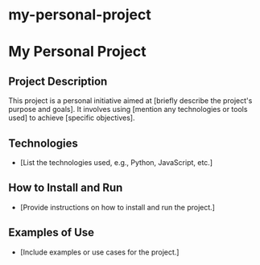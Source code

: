 # my-personal-project

# My Personal Project

## Project Description
This project is a personal initiative aimed at [briefly describe the project's purpose and goals]. It involves using [mention any technologies or tools used] to achieve [specific objectives].

## Technologies
- [List the technologies used, e.g., Python, JavaScript, etc.]

## How to Install and Run
- [Provide instructions on how to install and run the project.]

## Examples of Use
- [Include examples or use cases for the project.]
